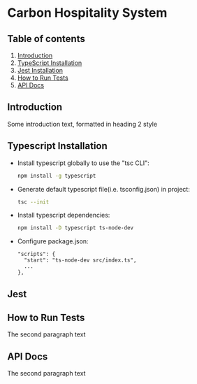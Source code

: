 # Carbon Hospitality System

## Table of contents

1. [Introduction](#introduction)
2. [TypeScript Installation](#typescript)
3. [Jest Installation](#jest)
4. [How to Run Tests](#paragraph2)
5. [API Docs](#api-docs)

## Introduction

Some introduction text, formatted in heading 2 style

## Typescript Installation

- Install typescript globally to use the "tsc CLI":

  ```bash
  npm install -g typescript
  ```

- Generate default typescript file(i.e. tsconfig.json) in project:

  ```bash
  tsc --init
  ```

- Install typescript dependencies:

  ```bash
  npm install -D typescript ts-node-dev
  ```

- Configure package.json:

  ```node
  "scripts": {
    "start": "ts-node-dev src/index.ts",
    ...
  },
  ```

## Jest

## How to Run Tests

The second paragraph text

## API Docs

The second paragraph text
